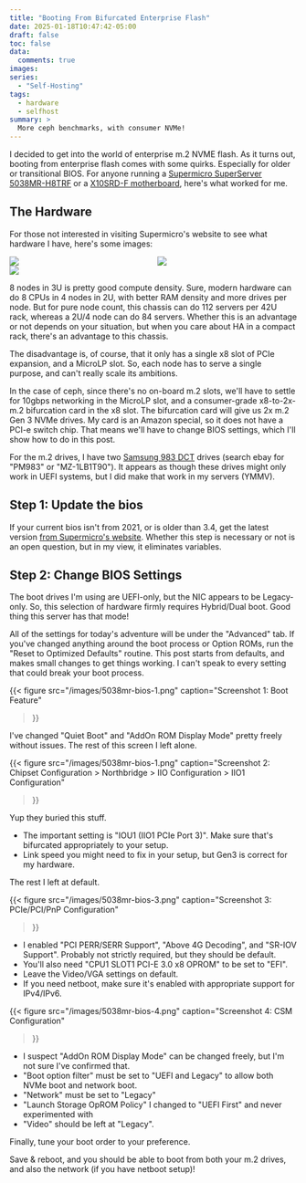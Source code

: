 ```yaml
---
title: "Booting From Bifurcated Enterprise Flash"
date: 2025-01-18T10:47:42-05:00
draft: false
toc: false
data:
  comments: true
images:
series:
  - "Self-Hosting"
tags:
  - hardware
  - selfhost
summary: >
  More ceph benchmarks, with consumer NVMe!
---
```


I decided to get into the world of enterprise m.2 NVME flash. As it turns out,
booting from enterprise flash comes with some quirks. Especially for older or
transitional BIOS. For anyone running a [Supermicro SuperServer 5038MR-H8TRF](smchassis)
or a [X10SRD-F motherboard](smmobo), here's what worked for me.

## The Hardware
For those not interested in visiting Supermicro's website to see what hardware I have, here's some images:

<div>
    <div class="row" style="columns: 2; max-width: 960px;">
        <div>
            <img src="/images/5038MR-H8TRF_angle.webp">
        </div>
        <div>
            <img src="/images/5038MR-H8TRF_rear.webp">
        </div>
    </div>
    <div class="row" style="columns: 1;">
        <div>
            <img src="/images/5038MR-H8TRF_node.webp">
        </div>
    </div>
</div>

8 nodes in 3U is pretty good compute density. Sure, modern hardware can do 8
CPUs in 4 nodes in 2U, with better RAM density and more drives per node. But
for pure node count, this chassis can do 112 servers per 42U rack, whereas a
2U/4 node can do 84 servers. Whether this is an advantage or not depends on
your situation, but when you care about HA in a compact rack, there's an
advantage to this chassis.

The disadvantage is, of course, that it only has a single x8 slot of PCIe
expansion, and a MicroLP slot. So, each node has to serve a single purpose, and
can't really scale its ambitions.

In the case of ceph, since there's no on-board m.2 slots, we'll have to settle
for 10gbps networking in the MicroLP slot, and a consumer-grade x8-to-2x-m.2
bifurcation card in the x8 slot. The bifurcation card will give us 2x m.2 Gen 3
NVMe drives. My card is an Amazon special, so it does not have a PCI-e switch
chip. That means we'll have to change BIOS settings, which I'll show how to do
in this post.

For the m.2 drives, I have two [Samsung 983 DCT](ss983) drives (search ebay for
"PM983" or "MZ-1LB1T90"). It appears as though these drives might only work in
UEFI systems, but I did make that work in my servers (YMMV).

## Step 1: Update the bios
If your current bios isn't from 2021, or is older than 3.4, get the latest
version [from Supermicro's website](smbios). Whether this step is necessary
or not is an open question, but in my view, it eliminates variables.

## Step 2: Change BIOS Settings

The boot drives I'm using are UEFI-only, but the NIC appears to be Legacy-only.
So, this selection of hardware firmly requires Hybrid/Dual boot. Good thing
this server has that mode!

All of the settings for today's adventure will be under the "Advanced" tab. If
you've changed anything around the boot process or Option ROMs, run the "Reset
to Optimized Defaults" routine. This post starts from defaults, and makes small
changes to get things working. I can't speak to every setting that could break
your boot process.

{{< figure
    src="/images/5038mr-bios-1.png"
    caption="Screenshot 1: Boot Feature"
>}}

I've changed "Quiet Boot" and "AddOn ROM Display Mode" pretty freely without
issues. The rest of this screen I left alone.

{{< figure
    src="/images/5038mr-bios-1.png"
    caption="Screenshot 2: Chipset Configuration > Northbridge > IIO Configuration > IIO1 Configuration"
>}}

Yup they buried this stuff. 
- The important setting is "IOU1 (IIO1 PCIe Port 3)". Make sure that's bifurcated appropriately to your setup. 
- Link speed you might need to fix in your setup, but Gen3 is correct for my hardware. 

The rest I left at default.

{{< figure
    src="/images/5038mr-bios-3.png"
    caption="Screenshot 3: PCIe/PCI/PnP Configuration"
>}}

- I enabled "PCI PERR/SERR Support", "Above 4G Decoding", and "SR-IOV Support".
  Probably not strictly required, but they should be default.
- You'll also need "CPU1 SLOT1 PCI-E 3.0 x8 OPROM" to be set to "EFI".
- Leave the Video/VGA settings on default.
- If you need netboot, make sure it's enabled with appropriate support for IPv4/IPv6.

{{< figure
    src="/images/5038mr-bios-4.png"
    caption="Screenshot 4: CSM Configuration"
>}}

- I suspect "AddOn ROM Display Mode" can be changed freely, but I'm not sure I've
  confirmed that.
- "Boot option filter" must be set to "UEFI and Legacy" to allow both NVMe boot and network boot. 
- "Network" must be set to "Legacy"
- "Launch Storage OpROM Policy" I changed to "UEFI First" and never experimented with
- "Video" should be left at "Legacy".

Finally, tune your boot order to your preference.

Save & reboot, and you should be able to boot from both your m.2 drives, and
also the network (if you have netboot setup)!

[smchassis]: https://www.supermicro.com/products/system/3U/5038/SYS-5038MR-H8TRF.cfm
[smmobo]: https://www.supermicro.com/en/products/motherboard/X10SRD-F
[smbios]: https://www.supermicro.com/en/support/resources/downloadcenter/firmware/MBD-X10SRD-F/BIOS
[ss983]: https://web.archive.org/web/20250118200717/https://www.samsung.com/us/business/support/owners/product/983-dct-series-m-2-1-9tb/